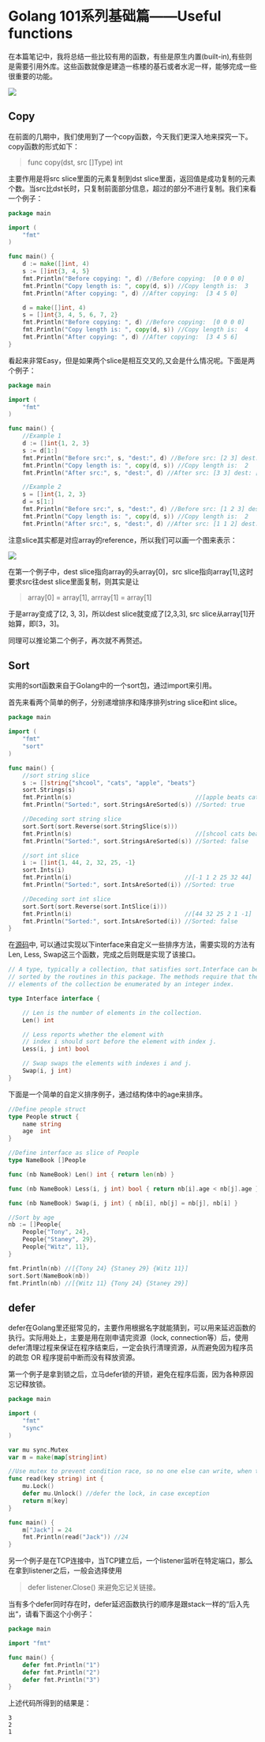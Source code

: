 # Golang 101系列基础篇——Useful functions

在本篇笔记中，我将总结一些比较有用的函数，有些是原生内置(built-in),有些则是需要引用外库。这些函数就像是建造一栋楼的基石或者水泥一样，能够完成一些很重要的功能。

![](http://res.cloudinary.com/dxdsd8err/image/upload/v1521526970/de4daf20b7e43fc4bca3450d86a1a32c_alreuy.png)


## Copy
在前面的几期中，我们使用到了一个copy函数，今天我们更深入地来探究一下。copy函数的形式如下：

> func copy(dst, src []Type) int 

主要作用是将src slice里面的元素复制到dst slice里面，返回值是成功复制的元素个数。当src比dst长时，只复制前面部分信息，超过的部分不进行复制。我们来看一个例子：


``` go
package main

import (
	"fmt"
)

func main() {
	d := make([]int, 4)
	s := []int{3, 4, 5}
	fmt.Println("Before copying: ", d) //Before copying:  [0 0 0 0]
	fmt.Println("Copy length is: ", copy(d, s)) //Copy length is:  3
	fmt.Println("After copying: ", d) //After copying:  [3 4 5 0]

	d = make([]int, 4)
	s = []int{3, 4, 5, 6, 7, 2}
	fmt.Println("Before copying: ", d) //Before copying:  [0 0 0 0]
	fmt.Println("Copy length is: ", copy(d, s)) //Copy length is:  4
	fmt.Println("After copying: ", d) //After copying:  [3 4 5 6]
}

```

看起来非常Easy，但是如果两个slice是相互交叉的,又会是什么情况呢。下面是两个例子：

``` go
package main

import (
	"fmt"
)

func main() {
	//Example 1
	d := []int{1, 2, 3}
	s := d[1:]
	fmt.Println("Before src:", s, "dest:", d) //Before src: [2 3] dest: [1 2 3]
	fmt.Println("Copy length is: ", copy(d, s)) //Copy length is:  2
	fmt.Println("After src:", s, "dest:", d) //After src: [3 3] dest: [2 3 3]

	//Example 2
	s = []int{1, 2, 3}
	d = s[1:]
	fmt.Println("Before src:", s, "dest:", d) //Before src: [1 2 3] dest: [2 3]
	fmt.Println("Copy length is: ", copy(d, s)) //Copy length is:  2
	fmt.Println("After src:", s, "dest:", d) //After src: [1 1 2] dest: [1 2]

```
注意slice其实都是对应array的reference，所以我们可以画一个图来表示：

![](http://res.cloudinary.com/dxdsd8err/image/upload/c_scale,q_70,w_861/v1522050620/2_q2cdyc.jpg)

在第一个例子中，dest slice指向array的头array[0]，src slice指向array[1],这时要求src往dest slice里面复制，则其实是让
> array[0] = array[1], arrray[1] = array[1]

于是array变成了[2, 3, 3]，所以dest slice就变成了[2,3,3], src slice从array[1]开始算，即[3，3]。

同理可以推论第二个例子，再次就不再赘述。

## Sort

实用的sort函数来自于Golang中的一个sort包，通过import来引用。

首先来看两个简单的例子，分别递增排序和降序排列string slice和int slice。

``` go
package main

import (
	"fmt"
	"sort"
)

func main() {
	//sort string slice
	s := []string{"shcool", "cats", "apple", "beats"}
	sort.Strings(s)
	fmt.Println(s)                                   //[apple beats cats shcool]
	fmt.Println("Sorted:", sort.StringsAreSorted(s)) //Sorted: true

	//Deceding sort string slice
	sort.Sort(sort.Reverse(sort.StringSlice(s)))
	fmt.Println(s)                                   //[shcool cats beats apple]
	fmt.Println("Sorted:", sort.StringsAreSorted(s)) //Sorted: false

	//sort int slice
	i := []int{1, 44, 2, 32, 25, -1}
	sort.Ints(i)
	fmt.Println(i)                                //[-1 1 2 25 32 44]
	fmt.Println("Sorted:", sort.IntsAreSorted(i)) //Sorted: true

	//Deceding sort int slice
	sort.Sort(sort.Reverse(sort.IntSlice(i)))
	fmt.Println(i)                                //[44 32 25 2 1 -1]
	fmt.Println("Sorted:", sort.IntsAreSorted(i)) //Sorted: false
}
```


在[源码](https://golang.org/src/sort/sort.go)中, 可以通过实现以下interface来自定义一些排序方法，需要实现的方法有Len, Less, Swap这三个函数，完成之后则既是实现了该接口。
``` go
// A type, typically a collection, that satisfies sort.Interface can be
// sorted by the routines in this package. The methods require that the
// elements of the collection be enumerated by an integer index.

type Interface interface {

	// Len is the number of elements in the collection.
	Len() int

	// Less reports whether the element with
	// index i should sort before the element with index j.
	Less(i, j int) bool

	// Swap swaps the elements with indexes i and j.
	Swap(i, j int)
}
```

下面是一个简单的自定义排序例子，通过结构体中的age来排序。

``` go
//Define people struct
type People struct {
	name string
	age  int
}

//Define interface as slice of People
type NameBook []People

func (nb NameBook) Len() int { return len(nb) }

func (nb NameBook) Less(i, j int) bool { return nb[i].age < nb[j].age }

func (nb NameBook) Swap(i, j int) { nb[i], nb[j] = nb[j], nb[i] }

//Sort by age
nb := []People{
	People{"Tony", 24},
	People{"Staney", 29},
	People{"Witz", 11},
}

fmt.Println(nb) //[{Tony 24} {Staney 29} {Witz 11}]
sort.Sort(NameBook(nb))
fmt.Println(nb) //[{Witz 11} {Tony 24} {Staney 29}]

```

## defer
defer在Golang里还挺常见的，主要作用根据名字就能猜到，可以用来延迟函数的执行。实际用处上，主要是用在刚申请完资源（lock, connection等）后，使用defer清理过程来保证在程序结束后，一定会执行清理资源，从而避免因为程序员的疏忽 OR 程序提前中断而没有释放资源。

第一个例子是拿到锁之后，立马defer锁的开锁，避免在程序后面，因为各种原因忘记释放锁。

``` go
package main

import (
	"fmt"
	"sync"
)

var mu sync.Mutex
var m = make(map[string]int)

//Use mutex to prevent condition race, so no one else can write, when this get method is reading.
func read(key string) int {
	mu.Lock()
	defer mu.Unlock() //defer the lock, in case exception
	return m[key]
}

func main() {
	m["Jack"] = 24
	fmt.Println(read("Jack")) //24
}

````

另一个例子是在TCP连接中，当TCP建立后，一个listener监听在特定端口，那么在拿到listener之后，一般会选择使用
> defer listener.Close()
来避免忘记关链接。


当有多个defer同时存在时，defer延迟函数执行的顺序是跟stack一样的“后入先出“，请看下面这个小例子：

``` go
package main

import "fmt"

func main() {
	defer fmt.Println("1")
	defer fmt.Println("2")
	defer fmt.Println("3")
}
```

上述代码所得到的结果是：
```
3
2
1
```